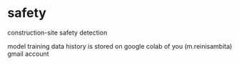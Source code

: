 # safety
construction-site safety detection

model training data history is stored on google colab of you (m.reinisambita) gmail account

